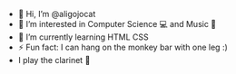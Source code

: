 - 👋 Hi, I’m @aligojocat
- 👀 I’m interested in Computer Science 💻 and Music 🎼
- 🌱 I’m currently learning HTML CSS
- ⚡ Fun fact: I can hang on the monkey bar with one leg :)
- I play the clarinet 🎵
